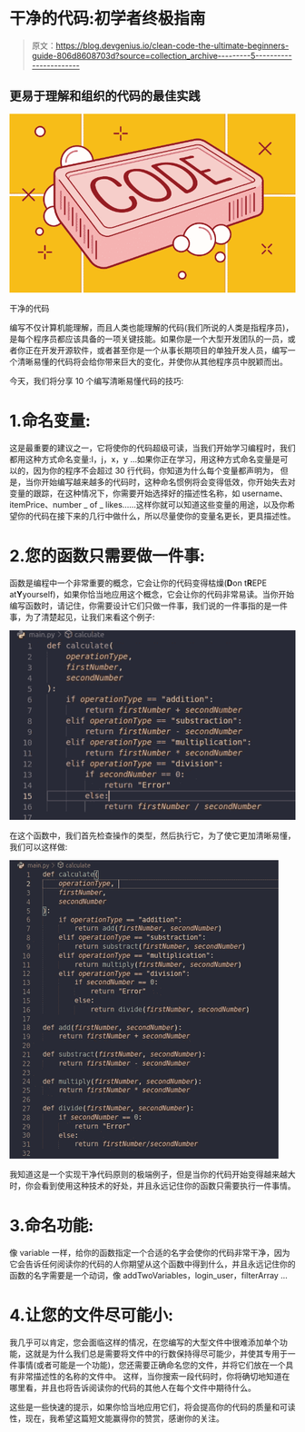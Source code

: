 # 干净的代码:初学者终极指南

> 原文：<https://blog.devgenius.io/clean-code-the-ultimate-beginners-guide-806d8608703d?source=collection_archive---------5----------------------->

## 更易于理解和组织的代码的最佳实践

![](img/900b928dc95d4c2a2dc544b1b7643675.png)

干净的代码

编写不仅计算机能理解，而且人类也能理解的代码(我们所说的人类是指程序员)，是每个程序员都应该具备的一项关键技能。如果你是一个大型开发团队的一员，或者你正在开发开源软件，或者甚至你是一个从事长期项目的单独开发人员，编写一个清晰易懂的代码将会给你带来巨大的变化，并使你从其他程序员中脱颖而出。

今天，我们将分享 10 个编写清晰易懂代码的技巧:

# 1.命名变量:

这是最重要的建议之一，它将使你的代码超级可读，当我们开始学习编程时，我们都用这种方式命名变量:I，j，x，y …如果你正在学习，用这种方式命名变量是可以的，因为你的程序不会超过 30 行代码，你知道为什么每个变量都声明为， 但是，当你开始编写越来越多的代码时，这种命名惯例将会变得低效，你开始失去对变量的跟踪，在这种情况下，你需要开始选择好的描述性名称，如 username、itemPrice、number _ of _ likes……这样你就可以知道这些变量的用途，以及你希望你的代码在接下来的几行中做什么，所以尽量使你的变量名更长，更具描述性。

# 2.您的函数只需要做一件事:

函数是编程中一个非常重要的概念，它会让你的代码变得枯燥(**D**on t**R**EPE at**Y**yourself)，如果你恰当地应用这个概念，它会让你的代码非常易读。当你开始编写函数时，请记住，你需要设计它们只做一件事，我们说的一件事指的是一件事，为了清楚起见，让我们来看这个例子:

![](img/85dfdd9393cd864d353ebf2e63d8c5f0.png)

在这个函数中，我们首先检查操作的类型，然后执行它，为了使它更加清晰易懂，我们可以这样做:

![](img/965e22e3d1ba013d7003bf6519e5ef75.png)

我知道这是一个实现干净代码原则的极端例子，但是当你的代码开始变得越来越大时，你会看到使用这种技术的好处，并且永远记住你的函数只需要执行一件事情。

# 3.命名功能:

像 variable 一样，给你的函数指定一个合适的名字会使你的代码非常干净，因为它会告诉任何阅读你的代码的人你期望从这个函数中得到什么，并且永远记住你的函数的名字需要是一个动词，像 addTwoVariables，login_user，filterArray …

# 4.让您的文件尽可能小:

我几乎可以肯定，您会面临这样的情况，在您编写的大型文件中很难添加单个功能，这就是为什么我们总是需要将文件中的行数保持得尽可能少，并使其专用于一件事情(或者可能是一个功能)，您还需要正确命名您的文件，并将它们放在一个具有非常描述性的名称的文件中。 这样，当你搜索一段代码时，你将确切地知道在哪里看，并且也将告诉阅读你的代码的其他人在每个文件中期待什么。

这些是一些快速的提示，如果你恰当地应用它们，将会提高你的代码的质量和可读性，现在，我希望这篇短文能赢得你的赞赏，感谢你的关注。